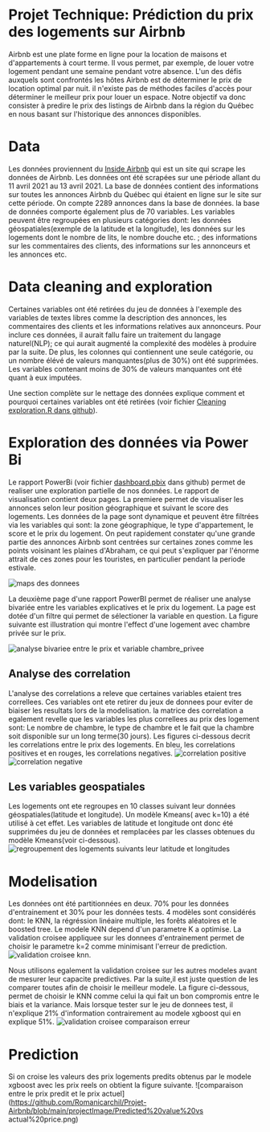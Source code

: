 # Projet Technique: Prédiction du prix des logements sur Airbnb
Airbnb est une plate forme en ligne pour la location de maisons et d'appartements à court terme. Il vous permet, par exemple, de louer  votre logement pendant une semaine pendant votre absence. L'un des défis auxquels sont confrontés les hôtes Airbnb est de déterminer le prix de location optimal par nuit.  il n'existe pas de méthodes faciles d'accès pour déterminer le meilleur prix pour louer un espace.  Notre objectif va donc consister à predire le prix des listings de Airbnb dans la région du Québec en nous basant sur l'historique des annonces disponibles.

# Data
Les données  proviennent du [Inside Airbnb](http://insideairbnb.com/get-the-data.html) qui est un site qui scrape les données de Airbnb. Les données ont été scrapées sur une période allant du 11 avril 2021 au 13 avril 2021. La base de données contient des informations sur toutes les annonces Airbnb du Québec qui étaient en ligne sur le site sur cette période. On compte 2289 annonces dans la base de données. la base de données comporte également plus de 70 variables. Les variables peuvent être regroupées en plusieurs catégories dont: les données géospatiales(exemple de la latitude et la longitude), les données sur les logements dont le nombre de lits, le nombre douche etc. ; des informations  sur les commentaires des clients, des informations sur les annonceurs et les annonces  etc.

# Data cleaning and exploration
Certaines  variables  ont été retirées du jeu de données à l'exemple des variables de textes libres comme  la description des annonces, les commentaires des clients et  les informations relatives aux annonceurs. Pour inclure ces données, il aurait fallu faire un traitement du langage naturel(NLP); ce qui aurait augmenté la complexité des modèles à produire par la suite. De plus, les colonnes  qui contiennent une seule catégorie, ou un nombre élévé de valeurs manquantes(plus de 30%)  ont été supprimées. Les variables contenant moins de 30% de valeurs manquantes ont été  quant à eux imputées.

Une section complète  sur le nettage des données  explique comment et pourquoi certaines variables ont été retirées (voir fichier [Cleaning exploration.R dans github](https://github.com/Romanicarchil/Projet-Airbnb/blob/main/Cleaning%20exploration.R)).

# Exploration des données via Power Bi 
Le rapport PowerBi (voir fichier [dashboard.pbix](https://github.com/Romanicarchil/Projet-Airbnb) dans github) permet de realiser une exploration partielle de nos données.  Le rapport de visualisation contient deux pages. La premiere permet de visualiser les annonces selon leur position géographique et suivant le score des logements.  Les données de la page sont dynamique et peuvent être filtrées via les variables qui sont: la zone géographique, le type d'appartement, le score  et le prix du logement. On peut rapidement constater qu'une grande partie des annonces Airbnb sont centrées sur certaines zones comme les points voisinant les plaines d'Abraham, ce qui  peut s'expliquer par l'énorme attrait de ces zones pour les touristes, en particulier pendant la periode estivale. 

![maps des donnees](https://raw.githubusercontent.com/Romanicarchil/Projet-Airbnb/main/projectImage/Screenshot%20from%202021-06-21%2014-57-07.png)

La deuxième page d'une rapport PowerBI permet de réaliser une analyse bivariée entre les variables explicatives et le prix du logement. La page est dotée d'un filtre qui permet de sélectioner la variable en question. La figure suivante est illustration qui montre l'effect d'une logement avec chambre privée sur le prix.

![analyse bivariee entre le prix et variable chambre_privee](https://github.com/Romanicarchil/Projet-Airbnb/blob/main/projectImage/analyse%20bivariees.PNG)

## Analyse des correlation
L'analyse des correlations a releve que certaines variables etaient tres correllees. Ces variables ont ete retirer du jeux de donnees pour eviter de biaiser les resultats lors de la modelisation. la matrice des correlation a egalement revelle que les variables les plus correllees au prix des logement sont: Le nombre de chambre, le type de chambre et le fait que la chambre soit disponible sur un long terme(30 jours). Les figures ci-dessous decrit les correlations entre le prix des logements. En bleu, les correlations positives et en rouges, les correlations negatives.
![correlation positive](https://github.com/Romanicarchil/Projet-Airbnb/blob/main/projectImage/Screenshot%20from%202021-06-21%2021-21-37.png)
![correlation negative](https://github.com/Romanicarchil/Projet-Airbnb/blob/main/projectImage/Screenshot%20from%202021-06-21%2021-22-32.png)

## Les variables geospatiales
Les logements ont ete regroupes en 10 classes suivant leur données géospatiales(latitude et longitude). Un modèle Kmeans( avec k=10) a été utilisé à cet effet.
Les variables de latitude et longitude ont donc été supprimées du jeu de données et remplacées  par les classes obtenues du modèle Kmeans(voir ci-dessous). 
![regroupement des logements suivants leur latitude et longitudes](https://github.com/Romanicarchil/Projet-Airbnb/blob/main/projectImage/regroupement_points.png)

# Modelisation
Les données ont été partitionnées en deux. 70% pour les données d'entrainement et 30% pour les données tests. 4 modèles sont considérés dont: le KNN, la régréssion linéaire multiple, les forêts aléatoires et le boosted tree. 
Le modele KNN depend d'un parametre K a optimise. La validation croisee appliquee sur les donnees d'entrainement  permet de choisir le parametre k=2 comme minimisant l'erreur de prediction. 
![validation croisee knn](https://github.com/Romanicarchil/Projet-Airbnb/blob/main/projectImage/knn%20validation%20croisee.png).

Nous utilisons egalement la validation croisee sur les autres modeles avant de mesurer leur capacite predictives. Par la suite,il est juste question de les comparer toutes afin de choisir le meilleur modele. La figure ci-dessous, permet de choisir le KNN  comme celui la qui fait un bon compromis entre le biais et la variance. Mais lorsque tester sur le jeu de donnees test, il n'explique 21% d'information contrairement au modele xgboost qui en explique 51%. 
![validation croisee comparaison erreur](https://github.com/Romanicarchil/Projet-Airbnb/blob/main/projectImage/Erreur%20du%20modeles%20validation%20croisees.png)


# Prediction 
Si on croise les valeurs des prix logements predits  obtenus par le modele xgboost avec  les prix reels on obtient la figure suivante. 
![comparaison entre le prix predit et le prix actuel](https://github.com/Romanicarchil/Projet-Airbnb/blob/main/projectImage/Predicted%20value%20vs actual%20price.png)




